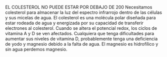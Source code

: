EL COLESTEROL NO PUEDE ESTAR POR DEBAJO DE 200
Necesitamos colesterol para almacenar la luz del espectro infrarrojo dentro de las células y sus micelas de agua.
El colesterol es una molécula polar diseñada para estar rodeada de agua y energizada por su capacidad de transferir electrones al colesterol.
Cuando se altera el potencial redox, los ciclos de vitamina A y D se ven afectados.
Cualquiera que tenga dificultades para aumentar sus niveles de vitamina D, probablemente tenga una deficiencia de yodo y magnesio debido a la falta de agua. El magnesio es hidrofílico y sin agua perdemos magnesio.
